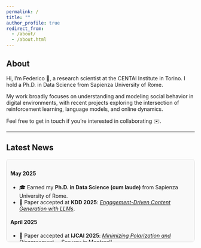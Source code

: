```yaml
---
permalink: /
title: ""
author_profile: true
redirect_from: 
  - /about/
  - /about.html
---
```



## About

Hi, I’m Federico 👋, a research scientist at the CENTAI Institute in Torino. I hold a Ph.D. in Data Science from Sapienza University of Rome.

My work broadly focuses on understanding and modeling social behavior in digital environments, with recent projects exploring the intersection of reinforcement learning, language models, and online dynamics.

Feel free to get in touch if you’re interested in collaborating ✉️.

---

## Latest News  

<div style="max-height: 200px; overflow-y: auto; padding: 10px; border: 1px solid #ddd; background: #f9f9f9; border-radius: 8px;">
  
<h4>May 2025</h4>
<ul>
  <li>🎓 Earned my <b>Ph.D. in Data Science (cum laude)</b> from Sapienza University of Rome.</li>
  <li>🎉 Paper accepted at <b>KDD 2025</b>: <a href="https://arxiv.org/abs/2411.13187" target="_blank"><em>Engagement-Driven Content Generation with LLMs</em></a>.</li>
</ul>


<h4>April 2025</h4>
<ul>
  <li>🎉 Paper accepted at <b>IJCAI 2025</b>: <a href="https://arxiv.org/abs/2501.16076" target="_blank"><em>Minimizing Polarization and Disagreement...</em></a>. See you in Montreal!</li>
  <li>🎓 Presented at <b>WWW 2025</b> in Sydney.</li>
</ul>


<h4>March 2025</h4>
<ul>
  <li>🎉 <b>New paper accepted at TIST.</b></li>
  <li>🎓 <b>Completed reviews for KDD 2025 submissions.</b></li>
</ul>

<h4>February 2025</h4>
<ul>
  <li>📄 <b>New Preprint:</b> <i>Minimizing Polarization and Disagreement in the Friedkin-Johnsen Model with Unknown Innate Opinions.</i>  
    Read it <a href="https://arxiv.org/abs/2501.16076" target="_blank">here</a>.
  </li>
  <li>📄 <b>New Preprint:</b> <i>On the Inference of Sociodemographics on Reddit.</i>  
    Check it out <a href="https://arxiv.org/abs/2502.05049" target="_blank">here</a>.
  </li>
</ul>

<h4>January 2025</h4>
<ul>
  <li>🎉 <b>Accepted at The Web Conf 2025!</b> Our paper <i>Exposing Cross-Platform Coordinated Inauthentic Activity in the Run-Up to the 2024 U.S. Election</i> has been accepted!  
    Read the preprint <a href="https://arxiv.org/abs/2410.22716" target="_blank">here</a>.
  </li>
</ul>

<h4>December 2024</h4>
<ul>
  <li>🎓 I'm happy to be reviewing papers for The Web Conference 2025.</li>
  <li>📄 <b>New Preprint:</b> <i>We've just published a preprint exploring how large language models can generate content optimized for user engagement using "social" reinforcement learning and opinion dynamics.  
    Check it out <a href="https://arxiv.org/abs/2411.13187" target="_blank">here</a>.
  </li>
</ul>

</div>
